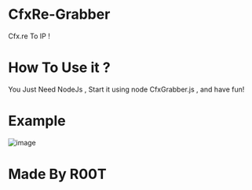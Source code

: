 # CfxRe-Grabber
Cfx.re To IP !

# How To Use it ?

You Just Need NodeJs , Start it using node CfxGrabber.js , and have fun!

# Example
![image](https://user-images.githubusercontent.com/82186529/146992771-9cd999f6-dc30-4d8f-86c3-d620e98e414a.png)

# Made By R00T
